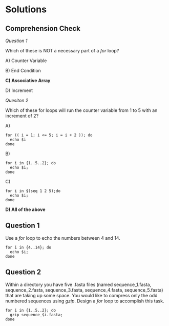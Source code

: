 # Solutions

## Comprehension Check

*Question 1*

Which of these is NOT a necessary part of a *for* loop?

A) Counter Variable

B) End Condition

**C) Associative Array**

D) Increment

*Quesiton 2*

Which of these for loops will run the counter variable from 1 to 5 with an increment of 2?

A)

```
for (( i = 1; i <= 5; i = i + 2 )); do
  echo $i
done
```

B) 
```
for i in {1..5..2}; do 
  echo $i; 
done
```

C)
```
for i in $(seq 1 2 5);do 
  echo $i; 
done
```

**D) All of the above**


## Question 1

Use a *for* loop to echo the numbers between 4 and 14.

```
for i in {4..14}; do 
  echo $i; 
done
```


## Question 2

Within a directory you have five .fasta files (named sequence_1.fasta, sequence_2.fasta, sequence_3.fasta, sequence_4.fasta, sequence_5.fasta) that are taking up some space. You would like to compress only the odd numbered sequences using *gzip*. Design a *for* loop to accomplish this task.

```
for i in {1..5..2}; do 
  gzip sequence_$i.fasta; 
done
```
